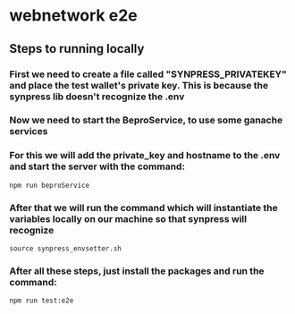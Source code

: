 # webnetwork e2e

## Steps to running locally

### First we need to create a file called "SYNPRESS_PRIVATEKEY" and place the test wallet's private key. This is because the synpress lib doesn't recognize the .env

### Now we need to start the BeproService, to use some ganache services
### For this we will add the private_key and hostname to the .env and start the server with the command:
```
npm run beproService
``` 

### After that we will run the command which will instantiate the variables locally on our machine so that synpress will recognize
```
source synpress_envsetter.sh
``` 

### After all these steps, just install the packages and run the command:
```
npm run test:e2e
``` 
